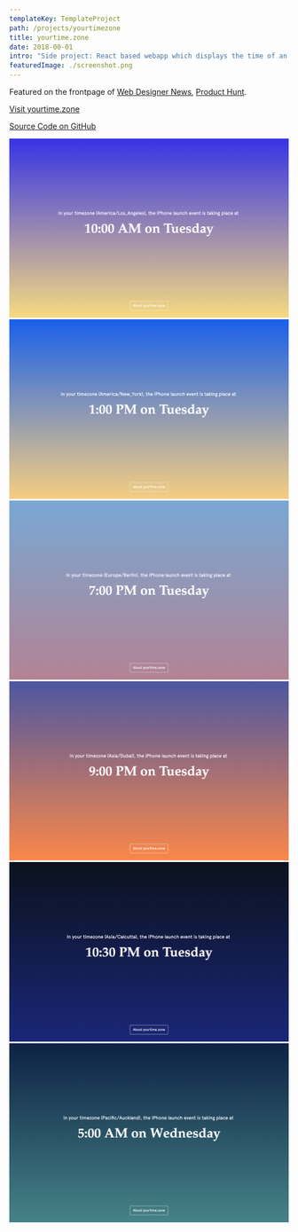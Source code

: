 ```yaml
---
templateKey: TemplateProject
path: /projects/yourtimezone
title: yourtime.zone
date: 2018-00-01
intro: "Side project: React based webapp which displays the time of an event in the visitor's local time."
featuredImage: ./screenshot.png
---
```


Featured on the frontpage of [Web Designer News](http://www.webdesignernews.com/?s=yourtime.zone), [Product Hunt](https://www.producthunt.com/posts/yourtime-zone).

<div class="button-parent">
<a class="button" href="https://yourtime.zone/">Visit yourtime.zone</a>
</div>

[Source Code on GitHub](https://github.com/laurajuliette/yourtime.zone)

![1](1.png) ![2](2.png) ![3](3.png) ![4](4.png) ![5](5.png) ![6](6.png)
